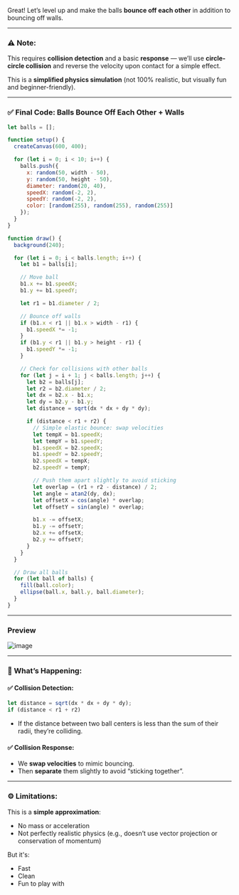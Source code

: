Great! Let’s level up and make the balls **bounce off each other** in addition to bouncing off walls.

---

### ⚠️ Note:

This requires **collision detection** and a basic **response** — we’ll use **circle-circle collision** and reverse the velocity upon contact for a simple effect.

This is a **simplified physics simulation** (not 100% realistic, but visually fun and beginner-friendly).

---

### ✅ Final Code: Balls Bounce Off Each Other + Walls

```js
let balls = [];

function setup() {
  createCanvas(600, 400);

  for (let i = 0; i < 10; i++) {
    balls.push({
      x: random(50, width - 50),
      y: random(50, height - 50),
      diameter: random(20, 40),
      speedX: random(-2, 2),
      speedY: random(-2, 2),
      color: [random(255), random(255), random(255)]
    });
  }
}

function draw() {
  background(240);

  for (let i = 0; i < balls.length; i++) {
    let b1 = balls[i];

    // Move ball
    b1.x += b1.speedX;
    b1.y += b1.speedY;

    let r1 = b1.diameter / 2;

    // Bounce off walls
    if (b1.x < r1 || b1.x > width - r1) {
      b1.speedX *= -1;
    }
    if (b1.y < r1 || b1.y > height - r1) {
      b1.speedY *= -1;
    }

    // Check for collisions with other balls
    for (let j = i + 1; j < balls.length; j++) {
      let b2 = balls[j];
      let r2 = b2.diameter / 2;
      let dx = b2.x - b1.x;
      let dy = b2.y - b1.y;
      let distance = sqrt(dx * dx + dy * dy);

      if (distance < r1 + r2) {
        // Simple elastic bounce: swap velocities
        let tempX = b1.speedX;
        let tempY = b1.speedY;
        b1.speedX = b2.speedX;
        b1.speedY = b2.speedY;
        b2.speedX = tempX;
        b2.speedY = tempY;

        // Push them apart slightly to avoid sticking
        let overlap = (r1 + r2 - distance) / 2;
        let angle = atan2(dy, dx);
        let offsetX = cos(angle) * overlap;
        let offsetY = sin(angle) * overlap;

        b1.x -= offsetX;
        b1.y -= offsetY;
        b2.x += offsetX;
        b2.y += offsetY;
      }
    }
  }

  // Draw all balls
  for (let ball of balls) {
    fill(ball.color);
    ellipse(ball.x, ball.y, ball.diameter);
  }
}
```

---

### Preview

![image](https://github.com/user-attachments/assets/6d34eb52-9bb9-47a9-872a-8574836c8427)

---

### 🧠 What’s Happening:

#### ✅ Collision Detection:

```js
let distance = sqrt(dx * dx + dy * dy);
if (distance < r1 + r2)
```

* If the distance between two ball centers is less than the sum of their radii, they’re colliding.

#### ✅ Collision Response:

* We **swap velocities** to mimic bouncing.
* Then **separate** them slightly to avoid “sticking together”.

---

### ⚙️ Limitations:

This is a **simple approximation**:

* No mass or acceleration
* Not perfectly realistic physics (e.g., doesn’t use vector projection or conservation of momentum)

But it's:

* Fast
* Clean
* Fun to play with

